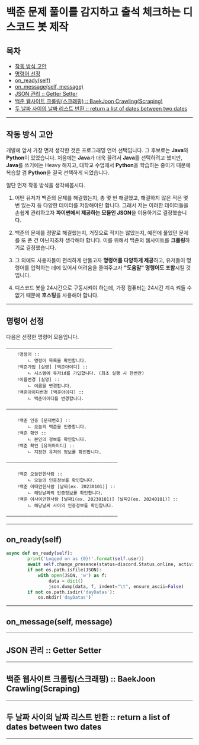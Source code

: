 # 백준 문제 풀이를 감지하고 출석 체크하는 디스코드 봇 제작

## 목차
- [작동 방식 고안](#--------)
- [명령어 선정](#------)
- [on_ready(self)](#on-ready-self-)
- [on_message(self, message)](#on-message-self--message-)
- [JSON 관리 :: Getter Setter](#JSON------getter-setter)
- [백준 웹사이트 크롤링(스크래핑) :: BaekJoon Crawling(Scraping)](#---------------------baekjoon-crawling-scraping-)
- [두 날짜 사이의 날짜 리스트 반환 :: return a list of dates between two dates](#----------------------return-a-list-of-dates-between-two-dates)
---
## 작동 방식 고안

개발에 앞서 가장 먼저 생각한 것은 프로그래밍 언어 선택입니다. 그 후보로는 **Java**와 **Python**이 있었습니다. 처음에는 **Java**가 더욱 끌려서 **Java**를 선택하려고 했지만, **Java**를 쓰기에는 Heavy 해지고, 대학교 수업에서 **Python**을 학습하는 중이기 때문에 복습할 겸 **Python**을 결국 선택하게 되었습니다.

일단 먼저 작동 방식을 생각해봅시다. 

1. 어떤 유저가 백준의 문제를 해결했는지, 총 몇 번 해결했고, 해결하지 않은 적은 몇 번 있는지 등 다양한 데이터를 저장해야만 합니다. 그래서 저는 이러한 데이터들을 손쉽게 관리하고자 **파이썬에서 제공하는 모듈인 JSON**을 이용하기로 결정했습니다.

2. 백준의 문제를 정말로 해결했는지, 거짓으로 적지는 않았는지, 예전에 풀었던 문제를 또 푼 건 아닌지조차 생각해야 합니다. 이를 위해서 백준의 웹사이트를 **크롤링**하기로 결정했습니다.

3. 그 외에도 사용자들이 편리하게 만들고자 **명령어를 다양하게 제공**하고, 유저들이 명령어를 입력하는 데에 있어서 어려움을 줄여주고자 **"도움말" 명령어도 포함**시킬 것입니다.

4. 디스코드 봇을 24시간으로 구동시켜야 하는데, 가정 컴퓨터는 24시간 계속 켜둘 수 없기 때문에 **호스팅**을 사용해야 합니다.

---
## 명령어 선정

다음은 선정한 명령어 모음입니다.

```
————————————————————————————————————————
    !명령어 :: 
        ㄴ 명령어 목록을 확인합니다.
    !백준가입 [실명] [백준아이디] :: 
        ㄴ 시스템에 유저id를 가입합니다. (최초 실행 시 한번만)
    !이름변경 [실명] :: 
        ㄴ 이름을 변경합니다.
    !백준아이디변경 [백준아이디] :: 
        ㄴ 백준아이디를 변경합니다.

——————————————————————————————————————————

    !백준 인증 [문제번호] :: 
        ㄴ 오늘의 백준을 인증합니다.
    !백준 확인 :: 
        ㄴ 본인의 정보를 확인합니다.
    !백준 확인 [유저아이디] :: 
        ㄴ 지정한 유저의 정보를 확인합니다.

——————————————————————————————————————————

    !백준 오늘안한사람 :: 
        ㄴ 오늘의 인증정보를 확인합니다.
    !백준 이때안한사람 [날짜(ex. 20230101)] :: 
        ㄴ 해당날짜의 인증정보를 확인합니다.
    !백준 이사이안한사람 [날짜1(ex. 20230101)] [날짜2(ex. 20240101)] :: 
        ㄴ 해당날짜 사이의 인증정보를 확인합니다.

——————————————————————————————————————————
```

---

## on_ready(self)
```python
async def on_ready(self):
        print('Logged on as {0}!'.format(self.user))
        await self.change_presence(status=discord.Status.online, activity=discord.Game("!명령어"))
        if not os.path.isfile(JSON):
            with open(JSON, 'w') as f:
                data = dict()
                json.dump(data, f, indent="\t", ensure_ascii=False)
        if not os.path.isdir('dayDatas'):
            os.mkdir('dayDatas')`
```

---

## on_message(self, message)

---

## JSON 관리 :: Getter Setter

---

## 백준 웹사이트 크롤링(스크래핑) :: BaekJoon Crawling(Scraping)

---

## 두 날짜 사이의 날짜 리스트 반환 :: return a list of dates between two dates

---

